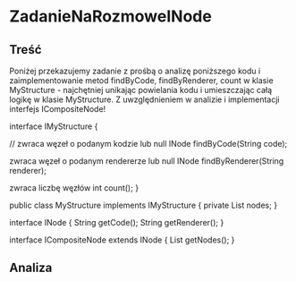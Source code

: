 # ZadanieNaRozmoweINode

## Treść
Poniżej przekazujemy zadanie z prośbą o analizę poniższego kodu i zaimplementowanie metod findByCode, findByRenderer,
count w klasie MyStructure - najchętniej unikając powielania kodu i umieszczając całą logikę w klasie MyStructure. 
Z uwzględnieniem w analizie i implementacji interfejs ICompositeNode!

interface IMyStructure {

 
// zwraca węzeł o podanym kodzie lub null
 INode findByCode(String code);
 
 zwraca węzeł o podanym rendererze lub null
 INode findByRenderer(String renderer);
 
 zwraca liczbę węzłów
 int count();
}

public class MyStructure implements IMyStructure {
  private List<INode> nodes;
}


interface INode {
  String getCode();
  String getRenderer();
}


interface ICompositeNode extends INode {
  List<INode> getNodes();
}
  
  
  ## Analiza
